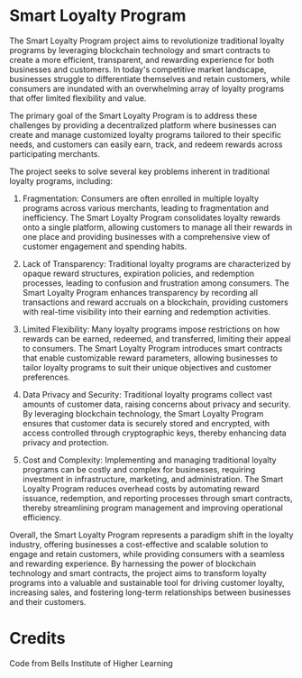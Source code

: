 # Smart Loyalty Program

The Smart Loyalty Program project aims to revolutionize traditional loyalty programs by leveraging blockchain technology and smart contracts to create a more efficient, transparent, and rewarding experience for both businesses and customers. In today's competitive market landscape, businesses struggle to differentiate themselves and retain customers, while consumers are inundated with an overwhelming array of loyalty programs that offer limited flexibility and value.

The primary goal of the Smart Loyalty Program is to address these challenges by providing a decentralized platform where businesses can create and manage customized loyalty programs tailored to their specific needs, and customers can easily earn, track, and redeem rewards across participating merchants.

The project seeks to solve several key problems inherent in traditional loyalty programs, including:

1. Fragmentation: Consumers are often enrolled in multiple loyalty programs across various merchants, leading to fragmentation and inefficiency. The Smart Loyalty Program consolidates loyalty rewards onto a single platform, allowing customers to manage all their rewards in one place and providing businesses with a comprehensive view of customer engagement and spending habits.

2. Lack of Transparency: Traditional loyalty programs are characterized by opaque reward structures, expiration policies, and redemption processes, leading to confusion and frustration among consumers. The Smart Loyalty Program enhances transparency by recording all transactions and reward accruals on a blockchain, providing customers with real-time visibility into their earning and redemption activities.

3. Limited Flexibility: Many loyalty programs impose restrictions on how rewards can be earned, redeemed, and transferred, limiting their appeal to consumers. The Smart Loyalty Program introduces smart contracts that enable customizable reward parameters, allowing businesses to tailor loyalty programs to suit their unique objectives and customer preferences.

4. Data Privacy and Security: Traditional loyalty programs collect vast amounts of customer data, raising concerns about privacy and security. By leveraging blockchain technology, the Smart Loyalty Program ensures that customer data is securely stored and encrypted, with access controlled through cryptographic keys, thereby enhancing data privacy and protection.

5. Cost and Complexity: Implementing and managing traditional loyalty programs can be costly and complex for businesses, requiring investment in infrastructure, marketing, and administration. The Smart Loyalty Program reduces overhead costs by automating reward issuance, redemption, and reporting processes through smart contracts, thereby streamlining program management and improving operational efficiency.

Overall, the Smart Loyalty Program represents a paradigm shift in the loyalty industry, offering businesses a cost-effective and scalable solution to engage and retain customers, while providing consumers with a seamless and rewarding experience. By harnessing the power of blockchain technology and smart contracts, the project aims to transform loyalty programs into a valuable and sustainable tool for driving customer loyalty, increasing sales, and fostering long-term relationships between businesses and their customers.

# Credits

Code from Bells Institute of Higher Learning
